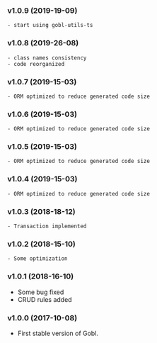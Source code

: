 ### v1.0.9 (2019-19-09)

    - start using gobl-utils-ts

### v1.0.8 (2019-26-08)

    - class names consistency
    - code reorganized

### v1.0.7 (2019-15-03)

    - ORM optimized to reduce generated code size

### v1.0.6 (2019-15-03)

    - ORM optimized to reduce generated code size

### v1.0.5 (2019-15-03)

    - ORM optimized to reduce generated code size

### v1.0.4 (2019-15-03)

    - ORM optimized to reduce generated code size

### v1.0.3 (2018-18-12)

    - Transaction implemented

### v1.0.2 (2018-15-10)

    - Some optimization

### v1.0.1 (2018-16-10)

-   Some bug fixed
-   CRUD rules added

### v1.0.0 (2017-10-08)

-   First stable version of Gobl.
